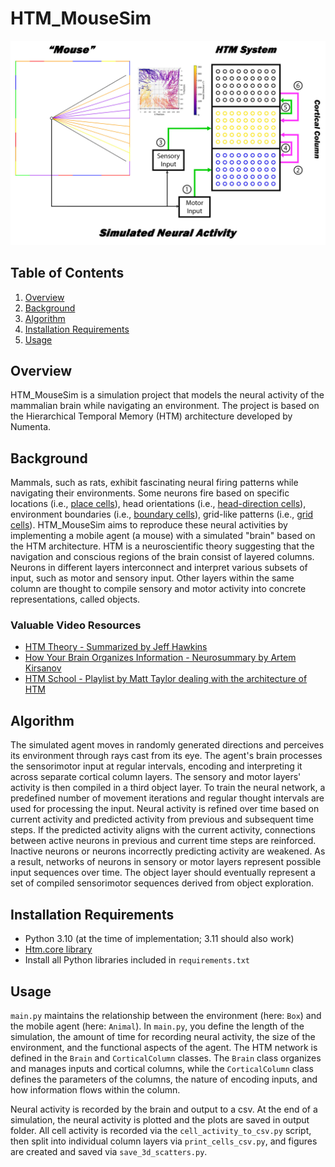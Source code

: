 
# HTM_MouseSim
![MouseSim.jpg](MouseSim.jpg)
## Table of Contents
1. [Overview](#overview) 
2. [Background](#background) 
3. [Algorithm](#algorithm) 
4. [Installation Requirements](#installation-requirements) 
5. [Usage](#usage) 

## Overview 
HTM_MouseSim is a simulation project that models the neural activity of the mammalian brain while navigating an environment. The project is based on the Hierarchical Temporal Memory (HTM) architecture developed by Numenta.

## Background 
Mammals, such as rats, exhibit fascinating neural firing patterns while navigating their environments. Some neurons fire based on specific locations (i.e., [place cells](https://en.wikipedia.org/wiki/Place_cell)), head orientations (i.e., [head-direction cells](https://en.wikipedia.org/wiki/Head_direction_cell)), environment boundaries (i.e., [boundary cells](https://en.wikipedia.org/wiki/Boundary_cell)), grid-like patterns (i.e., [grid cells](https://en.wikipedia.org/wiki/Grid_cell)). HTM_MouseSim aims to reproduce these neural activities by implementing a mobile agent (a mouse) with a simulated "brain" based on the HTM architecture. HTM is a neuroscientific theory suggesting that the navigation and conscious regions of the brain consist of layered columns. Neurons in different layers interconnect and interpret various subsets of input, such as motor and sensory input. Other layers within the same column are thought to compile sensory and motor activity into concrete representations, called objects. 

### Valuable Video Resources
- [HTM Theory - Summarized by Jeff Hawkins](https://www.youtube.com/watch?v=VqDVUWgJQPI)
- [How Your Brain Organizes Information - Neurosummary by Artem Kirsanov](https://www.youtube.com/watch?v=9qOaII_PzGY&t=1378s)
- [HTM School - Playlist by Matt Taylor dealing with the architecture of HTM](https://www.youtube.com/playlist?list=PL3yXMgtrZmDqhsFQzwUC9V8MeeVOQ7eZ9)

## Algorithm 
The simulated agent moves in randomly generated directions and perceives its environment through rays cast from its eye. The agent's brain processes the sensorimotor input at regular intervals, encoding and interpreting it across separate cortical column layers. The sensory and motor layers' activity is then compiled in a third object layer. To train the neural network, a predefined number of movement iterations and regular thought intervals are used for processing the input. Neural activity is refined over time based on current activity and predicted activity from previous and subsequent time steps. If the predicted activity aligns with the current activity, connections between active neurons in previous and current time steps are reinforced. Inactive neurons or neurons incorrectly predicting activity are weakened. As a result, networks of neurons in sensory or motor layers represent possible input sequences over time. The object layer should eventually represent a set of compiled sensorimotor sequences derived from object exploration. 

## Installation Requirements
- Python 3.10 (at the time of implementation; 3.11 should also work) 
- [Htm.core library](https://github.com/htm-community/htm.core) 
- Install all Python libraries included in `requirements.txt` 

## Usage 
`main.py` maintains the relationship between the environment (here: `Box`) and the mobile agent (here: `Animal`). In `main.py`, you define the length of the simulation, the amount of time for recording neural activity, the size of the environment, and the functional aspects of the agent. The HTM network is defined in the `Brain` and `CorticalColumn` classes. The `Brain` class organizes and manages inputs and cortical columns, while the `CorticalColumn` class defines the parameters of the columns, the nature of encoding inputs, and how information flows within the column.

Neural activity is recorded by the brain and output to a csv. At the end of a simulation, the neural activity is plotted and the plots are saved in output folder. All cell activity is recorded via the `cell_activity_to_csv.py` script, then split into individual column layers via `print_cells_csv.py`, and figures are created and saved via `save_3d_scatters.py`.